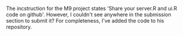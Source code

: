 The incstruction for the M9 project states 'Share your server.R and ui.R code on github'. However, I couldn't see anywhere in the submission section to submit it? For completeness, I've added the code to his repository.

